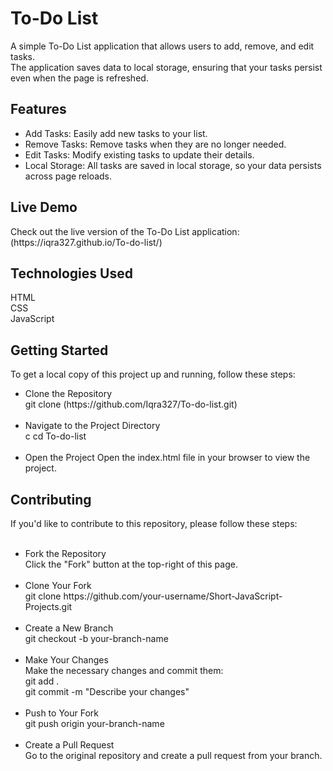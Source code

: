 <h1>To-Do List</h1>
A simple To-Do List application that allows users to add, remove, and edit tasks.<br>
The application saves data to local storage, ensuring that your tasks persist even when the page is refreshed.

<h2>Features</h2>
<ul>
  <li>
    Add Tasks: Easily add new tasks to your list.
  </li>
  <li>
    Remove Tasks: Remove tasks when they are no longer needed.
  </li>
  <li>
    Edit Tasks: Modify existing tasks to update their details.
  </li>
  <li>
    Local Storage: All tasks are saved in local storage, so your data persists across page reloads.
  </li>
</ul>

<h2>Live Demo</h2>
Check out the live version of the To-Do List application: (https://iqra327.github.io/To-do-list/)<br>

<h2>Technologies Used</h2>
HTML<br>
CSS<br>
JavaScript<br>

<h2>Getting Started</h2>
To get a local copy of this project up and running, follow these steps:<br>
<ul>
  <li>
    Clone the Repository <br>
    git clone (https://github.com/Iqra327/To-do-list.git)
  </li><br>
  <li>
    Navigate to the Project Directory<br>
  c cd To-do-list
  </li><br>
  <li>
    Open the Project
    Open the index.html file in your browser to view the project.
  </li>
</ul>

<h2>Contributing</h2>
If you'd like to contribute to this repository, please follow these steps:<br><br>
<ul>
  <li>
    Fork the Repository<br>
    Click the "Fork" button at the top-right of this page.
  </li><br>
  <li>
    Clone Your Fork<br>
    git clone https://github.com/your-username/Short-JavaScript-Projects.git
  </li><br>
  <li>
    Create a New Branch<br>
    git checkout -b your-branch-name
  </li><br>
  <li>
    Make Your Changes<br>
    Make the necessary changes and commit them:<br>
    git add . <br>
    git commit -m "Describe your changes"
  </li><br>
  <li>
    Push to Your Fork<br>
    git push origin your-branch-name
  </li><br>
  <li>
    Create a Pull Request<br>
    Go to the original repository and create a pull request from your branch.
  </li>
</ul>
